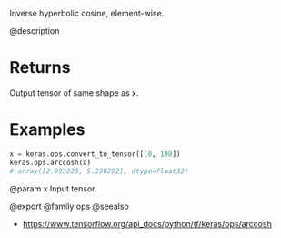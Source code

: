 Inverse hyperbolic cosine, element-wise.

@description

# Returns
Output tensor of same shape as x.

# Examples
```python
x = keras.ops.convert_to_tensor([10, 100])
keras.ops.arccosh(x)
# array([2.993223, 5.298292], dtype=float32)
```

@param x Input tensor.

@export
@family ops
@seealso
+ <https://www.tensorflow.org/api_docs/python/tf/keras/ops/arccosh>
